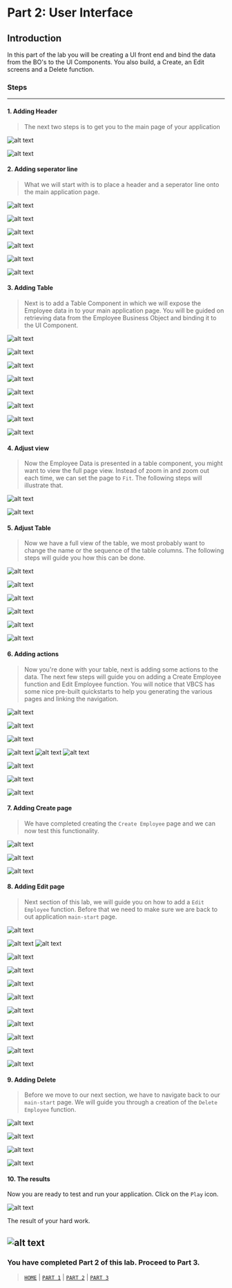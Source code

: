 # Part 2: User Interface

## Introduction
In this part of the lab you will be creating a UI front end and bind the data from the BO's to the UI Components. You also build, a Create, an Edit screens and a Delete function.

### Steps
----
#### 1. Adding Header
> The next two steps is to get you to the main page of your application

![alt text](../resources/images/ui/29.png "Logo Title Text 1")

![alt text](../resources/images/ui/30.png "Logo Title Text 1")

#### 2. Adding seperator line
> What we will start with is to place a header and a seperator line onto the main application page.

![alt text](../resources/images/ui/31.png "Logo Title Text 1")

![alt text](../resources/images/ui/32.png "Logo Title Text 1")

![alt text](../resources/images/ui/33.png "Logo Title Text 1")

![alt text](../resources/images/ui/34.png "Logo Title Text 1")

![alt text](../resources/images/ui/35.png "Logo Title Text 1")

![alt text](../resources/images/ui/36.png "Logo Title Text 1")

#### 3. Adding Table
> Next is to add a Table Component in which we will expose the Employee data in to your main application page. You will be guided on retrieving data from the Employee Business Object and binding it to the UI Component.

![alt text](../resources/images/ui/37.png "Logo Title Text 1")

![alt text](../resources/images/ui/38.png "Logo Title Text 1")

![alt text](../resources/images/ui/39.png "Logo Title Text 1")

![alt text](../resources/images/ui/40.png "Logo Title Text 1")

![alt text](../resources/images/ui/41.png "Logo Title Text 1")

![alt text](../resources/images/ui/43.png "Logo Title Text 1")

![alt text](../resources/images/ui/45.png "Logo Title Text 1")

![alt text](../resources/images/ui/46.png "Logo Title Text 1")

#### 4. Adjust view
> Now the Employee Data is presented in a table component, you might want to view the full page view. Instead of zoom in and zoom out each time, we can set the page to `Fit`. The following steps will illustrate that.

![alt text](../resources/images/ui/47.png "Logo Title Text 1")

![alt text](../resources/images/ui/48.png "Logo Title Text 1")

#### 5. Adjust Table
> Now we have a full view of the table, we most probably want to change the name or the sequence of the table columns. The following steps will guide you how this can be done.

![alt text](../resources/images/ui/49.png "Logo Title Text 1")

![alt text](../resources/images/ui/50.png "Logo Title Text 1")

![alt text](../resources/images/ui/51.png "Logo Title Text 1")

![alt text](../resources/images/ui/52.png "Logo Title Text 1")

![alt text](../resources/images/ui/53.png "Logo Title Text 1")

![alt text](../resources/images/ui/54.png "Logo Title Text 1")

#### 6. Adding actions
> Now you're done with your table, next is adding some actions to the data. The next few steps will guide you on adding a Create Employee function and Edit Employee function. You will notice that VBCS has some nice pre-built quickstarts to help you generating the various pages and linking the navigation.

![alt text](../resources/images/ui/55.png "Logo Title Text 1")

![alt text](../resources/images/ui/56.png "Logo Title Text 1")

![alt text](../resources/images/ui/57.png "Logo Title Text 1")

![alt text](../resources/images/ui/58.png "Logo Title Text 1")
![alt text](../resources/images/ui/81.png "Logo Title Text 1")
![alt text](../resources/images/ui/59.png "Logo Title Text 1")

![alt text](../resources/images/ui/60.png "Logo Title Text 1")

![alt text](../resources/images/ui/61.png "Logo Title Text 1")

![alt text](../resources/images/ui/62.png "Logo Title Text 1")

#### 7. Adding Create page
> We have completed creating the `Create Employee` page and we can now test this functionality.

![alt text](../resources/images/ui/63.png "Logo Title Text 1")

![alt text](../resources/images/ui/64.png "Logo Title Text 1")

![alt text](../resources/images/ui/65.png "Logo Title Text 1")

#### 8. Adding Edit page
> Next section of this lab, we will guide you on how to add a `Edit Employee` function. Before that we need to make sure we are back to out application `main-start` page.

![alt text](../resources/images/ui/66.png "Logo Title Text 1")

![alt text](../resources/images/ui/67.png "Logo Title Text 1")
![alt text](../resources/images/ui/82.png "Logo Title Text 1")

![alt text](../resources/images/ui/68.png "Logo Title Text 1")

![alt text](../resources/images/ui/69.png "Logo Title Text 1")

![alt text](../resources/images/ui/70.png "Logo Title Text 1")

![alt text](../resources/images/ui/71.png "Logo Title Text 1")

![alt text](../resources/images/ui/72.png "Logo Title Text 1")

![alt text](../resources/images/ui/73.png "Logo Title Text 1")

![alt text](../resources/images/ui/74.png "Logo Title Text 1")

![alt text](../resources/images/ui/75.png "Logo Title Text 1")

![alt text](../resources/images/ui/76.png "Logo Title Text 1")

#### 9. Adding Delete
> Before we move to our next section, we have to navigate back to our `main-start` page. We will guide you through a creation of the `Delete Employee` function.

![alt text](../resources/images/ui/77.png "Logo Title Text 1")

![alt text](../resources/images/ui/78.png "Logo Title Text 1")

![alt text](../resources/images/ui/79.png "Logo Title Text 1")

![alt text](../resources/images/ui/80.png "Logo Title Text 1")

#### 10. The results
Now you are ready to test and run your application. Click on the `Play` icon.

![alt text](../resources/images/ui/83.png "Logo Title Text 1")

The result of your hard work.

![alt text](../resources/images/ui/84.png "Logo Title Text 1")
----
### You have completed Part 2 of this lab. Proceed to Part 3.

> [`HOME`](../README.md) | [`PART 1`](PART_1.md) | [`PART 2`](PART_2.md) | [`PART 3`](PART_3.md)
